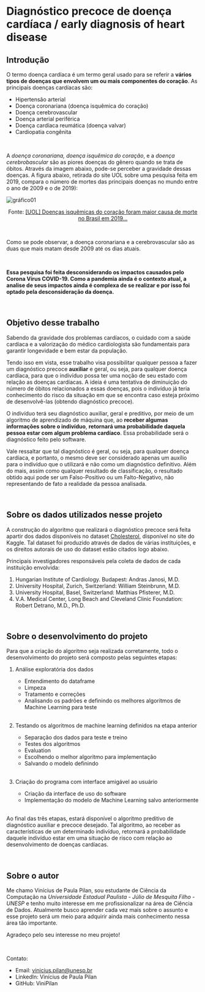 # Diagnóstico precoce de doença cardíaca / early diagnosis of heart disease

## Introdução

O termo doença cardíaca é um termo geral usado para se referir a **vários tipos de doenças que envolvem um ou mais componentes do coração**. As principais doenças cardíacas são: 


<ul>
<li>Hipertensão arterial</li>
<li>Doença coronariana (doença isquêmica do coração)</li>
<li>Doença cerebrovascular</li>
<li>Doença arterial periférica</li>
<li>Doença cardíaca reumática (doença valvar)</li>
<li>Cardiopatia congênita</li>
</ul>

<br/>

A *doença coronariana, doença isquêmica do coração*, e a *doença cerebrobascular* são as piores doenças do gênero quando se trata de óbitos. Através da imagem abaixo, pode-se perceber a gravidade dessas doenças. A figura abaixo, retirada do site UOL sobre uma pesquisa feita em 2019, compara o número de mortes das principais doenças no mundo entre o ano de 2009 e o de 2019):


![gráfico01](Imagens/gráfico01.png)

<p align=center>Fonte: <a href="https://www.uol.com.br/vivabem/noticias/redacao/2020/10/16/isquemia-cardiaca-foi-a-doenca-que-mais-matou-no-brasil-em-2019-diz-estudo.htm">[UOL] Doenças isquêmicas do coração foram maior causa de morte no Brasil em 2019...</a></p>


<br/>

Como se pode observar, a doença coronariana e a cerebrovascular são as duas que mais matam desde 2009 até os dias atuais.

<br/>

**Essa pesquisa foi feita desconsiderando os impactos causados pelo Corona Vírus COVID-19. Como a pandemia ainda é o contexto atual, a analise de seus impactos ainda é complexa de se realizar e por isso foi optado pela desconsideração da doença.**

<br/>


## Objetivo desse trabalho


Sabendo da gravidade dos problemas cardíacos, o cuidado com a saúde cardíaca e a valorização do médico cardiologista são fundamentais para garantir longevidade e bem estar da população. 

Tendo isso em vista, esse trabalho visa possibilitar qualquer pessoa a fazer um diagnóstico precoce **auxiliar** e geral, ou seja, para qualquer doença cardíaca, para que o indivíduo possa ter uma noção de seu estado com relação as doenças cardíacas. A ideia é uma tentativa de diminuição do número de óbitos relacionados a essas doenças, pois o indivíduo já teria conhecimento do risco da situação em que se encontra caso esteja próximo de desenvolvê-las (obtendo diagnóstico precoce). 

O indivíduo terá seu diagnóstico auxiliar, geral e preditivo, por meio de um algoritmo de aprendizado de máquina que, ao **receber algumas informações sobre o indivíduo**, **retornará uma probabilidade daquela pessoa estar com algum problema cardíaco**. Essa probabilidade será o diagnóstico feito pelo software.

Vale ressaltar que tal diagnóstico é geral, ou seja, para qualquer doença cardíaca, e portanto, o mesmo deve ser considerado apenas um auxílio para o indivíduo que o utilizará e não como um diagnóstico definitivo. Além do mais, assim como qualquer resultado de classificação, o resultado obtido aqui pode ser um Falso-Positivo ou um Falto-Negativo, não representando de fato a realidade da pessoa analisada.


<br/>

## Sobre os dados utilizados nesse projeto



A construção do algoritmo que realizará o diagnóstico precoce será feita apartir dos dados disponíveis no dataset [Cholesterol](https://www.kaggle.com/mathurinache/cholesterol), disponível no site do Kaggle. Tal dataset foi produzido através de dados de várias instituições, e os direitos autorais de uso do dataset estão citados logo abaixo.

Principais investigadores responsáveis pela coleta de dados de cada instituição envolvida:

1. Hungarian Institute of Cardiology. Budapest: Andras Janosi, M.D.
2. University Hospital, Zurich, Switzerland: William Steinbrunn, M.D.
3. University Hospital, Basel, Switzerland: Matthias Pfisterer, M.D.
4. V.A. Medical Center, Long Beach and Cleveland Clinic Foundation:
   Robert Detrano, M.D., Ph.D.


<br/>

## Sobre o desenvolvimento do projeto


Para que a criação do algoritmo seja realizada corretamente, todo o desenvolvimento do projeto será composto pelas seguintes etapas:
1. Análise exploratória dos dados
    - Entendimento do dataframe
    - Limpeza
    - Tratamento e correções
    - Analisando os padrões e definindo os melhores algoritmos de Machine Learning para teste
    
    <br/>
    
2. Testando os algoritmos de machine learning definidos na etapa anterior
    - Separação dos dados para teste e treino
    - Testes dos algoritmos
    - Evaluation
    - Escolhendo o melhor algoritmo para implementação
    - Salvando o modelo definindo
    
    <br/>

3. Criação do programa com interface amigável ao usuário
    - Criação da interface de uso do software
    - Implementação do modelo de Machine Learning salvo anteriormente 
    
    <br/>

Ao final das três etapas, estará disponível o algoritmo preditivo de diagnóstico auxiliar e precoce desejado. Tal algoritmo, ao receber as características de um determinado indivíduo, retornará a probabilidade daquele indivíduo estar em uma situação de risco com relação ao desenvolvimento de doenças cardíacas.

<br/>

## Sobre o autor

Me chamo Vinícius de Paula Pilan, sou estudante de Ciência da Computação na *Universidade Estadual Paulista - Júlio de Mesquita Filho - UNESP* e tenho muito interesse em me profissionalizar na área de Ciência de Dados. Atualmente busco aprender cada vez mais sobre o assunto e esse projeto será um meio para adquirir ainda mais conhecimento nessa área tão importante.

Agradeço pelo seu interesse no meu projeto!

<br/>

Contato:
- Email: vinicius.pilan@unesp.br
- LinkedIn: Vinícius de Paula Pilan
- GitHub: ViniPilan
